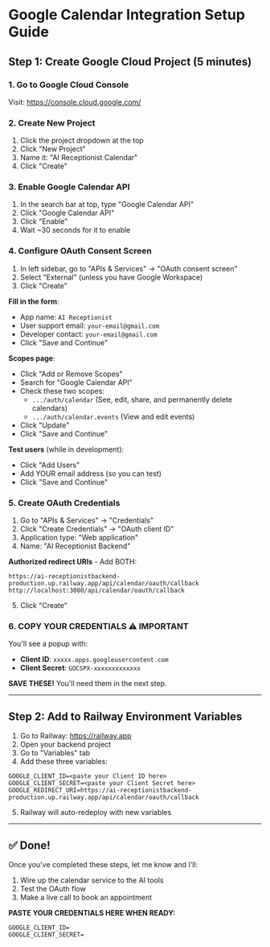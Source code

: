 # Google Calendar Integration Setup Guide

## Step 1: Create Google Cloud Project (5 minutes)

### 1. Go to Google Cloud Console
Visit: https://console.cloud.google.com/

### 2. Create New Project
1. Click the project dropdown at the top
2. Click "New Project"
3. Name it: "AI Receptionist Calendar"
4. Click "Create"

### 3. Enable Google Calendar API
1. In the search bar at top, type "Google Calendar API"
2. Click "Google Calendar API"
3. Click "Enable"
4. Wait ~30 seconds for it to enable

### 4. Configure OAuth Consent Screen
1. In left sidebar, go to "APIs & Services" → "OAuth consent screen"
2. Select "External" (unless you have Google Workspace)
3. Click "Create"

**Fill in the form**:
- App name: `AI Receptionist`
- User support email: `your-email@gmail.com`
- Developer contact: `your-email@gmail.com`
- Click "Save and Continue"

**Scopes page**:
- Click "Add or Remove Scopes"
- Search for "Google Calendar API"
- Check these two scopes:
  - `.../auth/calendar` (See, edit, share, and permanently delete calendars)
  - `.../auth/calendar.events` (View and edit events)
- Click "Update"
- Click "Save and Continue"

**Test users** (while in development):
- Click "Add Users"
- Add YOUR email address (so you can test)
- Click "Save and Continue"

### 5. Create OAuth Credentials
1. Go to "APIs & Services" → "Credentials"
2. Click "Create Credentials" → "OAuth client ID"
3. Application type: "Web application"
4. Name: "AI Receptionist Backend"

**Authorized redirect URIs** - Add BOTH:
```
https://ai-receptionistbackend-production.up.railway.app/api/calendar/oauth/callback
http://localhost:3000/api/calendar/oauth/callback
```

5. Click "Create"

### 6. COPY YOUR CREDENTIALS ⚠️ IMPORTANT

You'll see a popup with:
- **Client ID**: `xxxxx.apps.googleusercontent.com`
- **Client Secret**: `GOCSPX-xxxxxxxxxxxxx`

**SAVE THESE!** You'll need them in the next step.

---

## Step 2: Add to Railway Environment Variables

1. Go to Railway: https://railway.app
2. Open your backend project
3. Go to "Variables" tab
4. Add these three variables:

```
GOOGLE_CLIENT_ID=<paste your Client ID here>
GOOGLE_CLIENT_SECRET=<paste your Client Secret here>
GOOGLE_REDIRECT_URI=https://ai-receptionistbackend-production.up.railway.app/api/calendar/oauth/callback
```

5. Railway will auto-redeploy with new variables

---

## ✅ Done!

Once you've completed these steps, let me know and I'll:
1. Wire up the calendar service to the AI tools
2. Test the OAuth flow
3. Make a live call to book an appointment

**PASTE YOUR CREDENTIALS HERE WHEN READY:**
```
GOOGLE_CLIENT_ID=
GOOGLE_CLIENT_SECRET=
```
